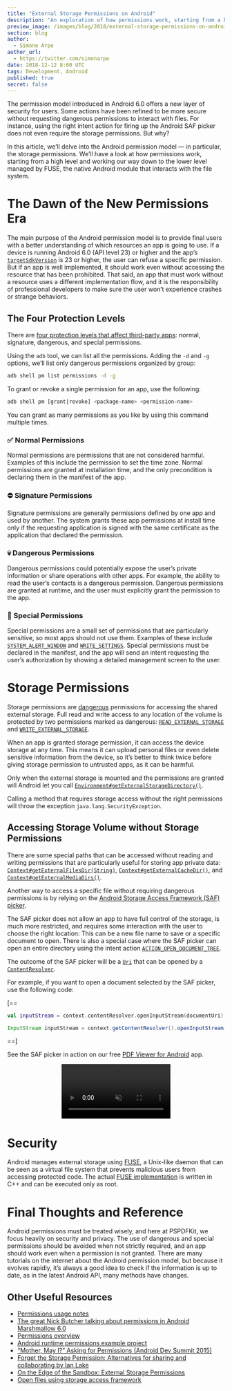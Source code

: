 ```yaml
---
title: "External Storage Permissions on Android"
description: "An exploration of how permissions work, starting from a high level and working down to the lower lever managed by FUSE, the native Android module that interacts with the file system."
preview_image: /images/blog/2018/external-storage-permissions-on-android/article-header.png
section: blog
author:
  - Simone Arpe
author_url:
  - https://twitter.com/simonarpe
date: 2018-12-12 8:00 UTC
tags: Development, Android
published: true
secret: false
---
```


The permission model introduced in Android 6.0 offers a new layer of security for users. Some actions have been refined to be more secure without requesting dangerous permissions to interact with files. For instance, using the right intent action for firing up the Android SAF picker does not even require the storage permissions. But why?

In this article, we’ll delve into the Android permission model — in particular, the storage permissions. We’ll have a look at how permissions work, starting from a high level and working our way down to the lower level managed by FUSE, the native Android module that interacts with the file system.

# The Dawn of the New Permissions Era

The main purpose of the Android permission model is to provide final users with a better understanding of which resources an app is going to use. If a device is running Android 6.0 (API level 23) or higher and the app’s [`targetSdkVersion`][] is 23 or higher, the user can refuse a specific permission. But if an app is well implemented, it should work even without accessing the resource that has been prohibited. That said, an app that must work without a resource uses a different implementation flow, and it is the responsibility of professional developers to make sure the user won’t experience crashes or strange behaviors.

## The Four Protection Levels

There are [four protection levels that affect third-party apps][protection levels]: normal, signature, dangerous, and special permissions.

Using the `adb` tool, we can list all the permissions. Adding the `-d` and `-g` options, we’ll list only dangerous permissions organized by group:

```bash
adb shell pm list permissions -d -g
```

To grant or revoke a single permission for an app, use the following:

```bash
adb shell pm [grant|revoke] <package-name> <permission-name>
```

You can grant as many permissions as you like by using this command multiple times.

### ✅ Normal Permissions

Normal permissions are permissions that are not considered harmful. Examples of this include the permission to set the time zone. Normal permissions are granted at installation time, and the only precondition is declaring them in the manifest of the app.

### ⛔️ Signature Permissions

Signature permissions are generally permissions defined by one app and used by another. The system grants these app permissions at install time only if the requesting application is signed with the same certificate as the application that declared the permission.

### 💀 Dangerous Permissions

Dangerous permissions could potentially expose the user’s private information or share operations with other apps. For example, the ability to read the user’s contacts is a dangerous permission. Dangerous permissions are granted at runtime, and the user must explicitly grant the permission to the app.

### 🦄 Special Permissions

Special permissions are a small set of permissions that are particularly sensitive, so most apps should not use them. Examples of these include [`SYSTEM_ALERT_WINDOW`][] and [`WRITE_SETTINGS`][]. Special permissions must be declared in the manifest, and the app will send an intent requesting the user’s authorization by showing a detailed management screen to the user.

# Storage Permissions

Storage permissions are [dangerous](#dangerous-permissions) permissions for accessing the shared external storage. Full read and write access to any location of the volume is protected by two permissions marked as dangerous: [`READ_EXTERNAL_STORAGE`][] and [`WRITE_EXTERNAL_STORAGE`][].

When an app is granted storage permission, it can access the device storage at any time. This means it can upload personal files or even delete sensitive information from the device, so it’s better to think twice before giving storage permission to untrusted apps, as it can be harmful.

Only when the external storage is mounted and the permissions are granted will Android let you call [`Environment#getExternalStorageDirectory()`][].

Calling a method that requires storage access without the right permissions will throw the exception `java.lang.SecurityException`.

## Accessing Storage Volume without Storage Permissions

There are some special paths that can be accessed without reading and writing permissions that are particularly useful for storing app private data: [`Context#getExternalFilesDir(String)`][], [`Context#getExternalCacheDir()`][], and [`Context#getExternalMediaDirs()`][].

Another way to access a specific file without requiring dangerous permissions is by relying on the [Android Storage Access Framework (SAF) picker][].

The SAF picker does not allow an app to have full control of the storage, is much more restricted, and requires some interaction with the user to choose the right location: This can be a new file name to save or a specific document to open. There is also a special case where the SAF picker can open an entire directory using the intent action [`ACTION_OPEN_DOCUMENT_TREE`][].

The outcome of the SAF picker will be a [`Uri`][] that can be opened by a [`ContentResolver`][].

For example, if you want to open a document selected by the SAF picker, use the following code:

[==
```kotlin
val inputStream = context.contentResolver.openInputStream(documentUri)
```

```java
InputStream inputStream = context.getContentResolver().openInputStream(documentUri);
```

==]

See the SAF picker in action on our free [PDF Viewer for Android][] app.

<video src="/images/blog/2018/external-storage-permissions-on-android/saf-picker.mp4" class="no-mejs" width="50%" style="display: block; margin:1em auto 2em auto !important;" autoplay playsinline  loop muted></video>

# Security

Android manages external storage using [FUSE][], a Unix-like daemon that can be seen as a virtual file system that prevents malicious users from accessing protected code. The actual [FUSE implementation][] is written in C++ and can be executed only as root.

# Final Thoughts and Reference

Android permissions must be treated wisely, and here at PSPDFKit, we focus heavily on security and privacy. The use of dangerous and special permissions should be avoided when not strictly required, and an app should work even when a permission is not granted. There are many tutorials on the internet about the Android permission model, but because it evolves rapidly, it’s always a good idea to check if the information is up to date, as in the latest Android API, many methods have changes.

## Other Useful Resources

- [Permissions usage notes][]
- [The great Nick Butcher talking about permissions in Android Marshmallow 6.0][]
- [Permissions overview][]
- [Android runtime permissions example project][]
- [“Mother, May I?” Asking for Permissions (Android Dev Summit 2015)][]
- [Forget the Storage Permission: Alternatives for sharing and collaborating by Ian Lake][]
- [On the Edge of the Sandbox: External Storage Permissions][]
- [Open files using storage access framework][]

[`targetsdkversion`]: https://developer.android.com/guide/topics/manifest/uses-sdk-element.html#target
[protection levels]: https://developer.android.com/guide/topics/permissions/overview
[`system_alert_window`]: https://developer.android.com/reference/android/Manifest.permission.html#SYSTEM_ALERT_WINDOW
[`write_settings`]: https://developer.android.com/reference/android/Manifest.permission.html#WRITE_SETTINGS
[`read_external_storage`]: https://developer.android.com/reference/android/Manifest.permission.html#READ_EXTERNAL_STORAGE
[`write_external_storage`]: https://developer.android.com/reference/android/Manifest.permission.html#WRITE_EXTERNAL_STORAGE
[`environment#getexternalstoragedirectory()`]: https://developer.android.com/reference/android/os/Environment.html#getExternalStorageDirectory()
[`context#getexternalfilesdir(string)`]: https://developer.android.com/reference/android/content/Context#getExternalFilesDir(java.lang.String)
[`context#getexternalcachedir()`]: https://developer.android.com/reference/android/content/Context#getExternalCacheDir()
[`context#getexternalmediadirs()`]: https://developer.android.com/reference/android/content/Context#getExternalMediaDirs()
[android storage access framework (saf) picker]: https://developer.android.com/guide/topics/providers/document-provider
[`action_open_document_tree`]: https://developer.android.com/reference/android/content/Intent.html#ACTION_OPEN_DOCUMENT_TREE
[`uri`]: https://developer.android.com/reference/android/net/Uri
[`contentresolver`]: https://developer.android.com/reference/android/content/ContentResolver
[fuse]: https://en.wikipedia.org/wiki/Filesystem_in_Userspace
[fuse implementation]: https://android.googlesource.com/platform/system/core/+/android-8.1.0_r48/sdcard/
[permissions usage notes]: https://developer.android.com/training/permissions/usage-notes
[the great nick butcher talking about permissions in android marshmallow 6.0]: https://www.youtube.com/watch?v=iZqDdvhTZj0
[permissions overview]: https://developer.android.com/guide/topics/permissions/overview
[android runtime permissions example project]: https://github.com/googlesamples/android-RuntimePermissions
[“mother, may i?” asking for permissions (android dev summit 2015)]: https://www.youtube.com/watch?v=5xVh-7ywKpE
[forget the storage permission: alternatives for sharing and collaborating by ian lake]: https://www.youtube.com/watch?v=C28pvd2plBA
[on the edge of the sandbox: external storage permissions]: https://possiblemobile.com/2014/03/android-external-storage/
[open files using storage access framework]: https://developer.android.com/guide/topics/providers/document-provider
[pdf viewer for android]: https://pdfviewer.io/
